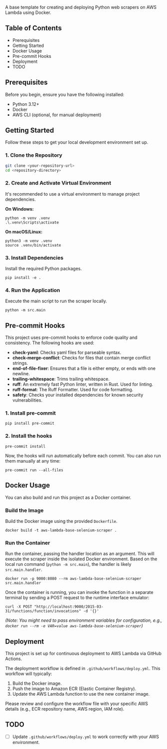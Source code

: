 A base template for creating and deploying Python web scrapers on AWS Lambda using Docker.

## Table of Contents

- Prerequisites
- Getting Started
- Docker Usage
- Pre-commit Hooks
- Deployment
- TODO

## Prerequisites

Before you begin, ensure you have the following installed:
- Python 3.12+
- Docker
- AWS CLI (optional, for manual deployment)

## Getting Started

Follow these steps to get your local development environment set up.

### 1. Clone the Repository

```sh
git clone <your-repository-url>
cd <repository-directory>
```

### 2. Create and Activate Virtual Environment

It's recommended to use a virtual environment to manage project dependencies.

**On Windows:**
```shell
python -m venv .venv
.\.venv\Scripts\activate
```

**On macOS/Linux:**
```shell
python3 -m venv .venv
source .venv/bin/activate
```

### 3. Install Dependencies

Install the required Python packages.
```shell
pip install -e .
```

### 4. Run the Application

Execute the main script to run the scraper locally.
```shell
python -m src.main
```

## Pre-commit Hooks

This project uses pre-commit hooks to enforce code quality and consistency. The following hooks are used:

- **check-yaml**: Checks yaml files for parseable syntax.
- **check-merge-conflict**: Checks for files that contain merge conflict strings.
- **end-of-file-fixer**: Ensures that a file is either empty, or ends with one newline.
- **trailing-whitespace**: Trims trailing whitespace.
- **ruff**: An extremely fast Python linter, written in Rust. Used for linting.
- **ruff-format**: The Ruff Formatter. Used for code formatting.
- **safety**: Checks your installed dependencies for known security vulnerabilities.

### 1. Install pre-commit

```shell
pip install pre-commit
```

### 2. Install the hooks

```shell
pre-commit install
```

Now, the hooks will run automatically before each commit. You can also run them manually at any time:

```shell
pre-commit run --all-files
```

## Docker Usage

You can also build and run this project as a Docker container.

### Build the Image

Build the Docker image using the provided `Dockerfile`.
```shell
docker build -t aws-lambda-base-selenium-scraper .
```

### Run the Container

Run the container, passing the handler location as an argument. This will execute the scraper inside the isolated Docker environment. Based on the local run command (`python -m src.main`), the handler is likely `src.main.handler`.

```shell
docker run -p 9000:8080 --rm aws-lambda-base-selenium-scraper src.main.handler
```

Once the container is running, you can invoke the function in a separate terminal by sending a POST request to the runtime interface emulator:

```shell
curl -X POST "http://localhost:9000/2015-03-31/functions/function/invocations" -d '{}'
```
*(Note: You might need to pass environment variables for configuration, e.g., `docker run --rm -e VAR=value aws-lambda-base-selenium-scraper`)*

## Deployment

This project is set up for continuous deployment to AWS Lambda via GitHub Actions.

The deployment workflow is defined in `.github/workflows/deploy.yml`. This workflow will typically:
1.  Build the Docker image.
2.  Push the image to Amazon ECR (Elastic Container Registry).
3.  Update the AWS Lambda function to use the new container image.

Please review and configure the workflow file with your specific AWS details (e.g., ECR repository name, AWS region, IAM role).

## TODO

- [ ] Update `.github/workflows/deploy.yml` to work correctly with your AWS environment.
